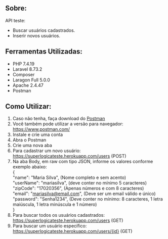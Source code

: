 ## Sobre:

API teste:
- Buscar usuários cadastrados.
- Inserir novos usuários.

## Ferramentas Utilizadas:

- PHP 7.4.19 
- Laravel 8.73.2
- Composer
- Laragon Full 5.0.0
- Apache 2.4.47
- Postman


## Como Utilizar:

01. Caso não tenha, faça download do [Postman](https://www.postman.com/downloads)
02. Você também pode utilizar a versão para navegador: https://www.postman.com/ 
03. Instale e crie uma conta
04. Abra o Postman
05. Crie uma nova aba 
06. Para cadastrar um novo usuário: https://superlogicateste.herokuapp.com/users (POST)
07. Na aba Body, em raw com tipo JSON, informe os valores conforme exemplo abaixo:  
    {  
        "name": "Maria Silva",    (Nome completo e sem acento)  
        "userName": "mariasilva", (deve conter no mínimo 5 caracteres)  
        "zipCode": "17020356",    (Apenas números e com 8 caracteres)  
        "email": "mariasilva@email.com", (Deve ser um email válido e único)  
        "password": "Senha1234",  (Deve conter no mínimo: 8 caracteres, 1 letra maiúscula, 1 letra minúscula e 1 número)   
    }
08. Para buscar todos os usuários cadastrados: https://superlogicateste.herokuapp.com/users (GET)
09. Para buscar um usuário específico: https://superlogicateste.herokuapp.com/users/{id} (GET)
